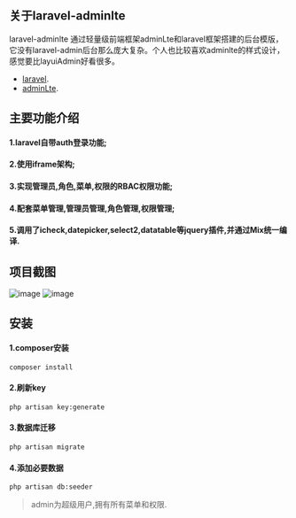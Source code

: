 
## 关于laravel-adminlte

laravel-adminlte 通过轻量级前端框架adminLte和laravel框架搭建的后台模版，它没有laravel-admin后台那么庞大复杂。个人也比较喜欢adminlte的样式设计，感觉要比layuiAdmin好看很多。
- [laravel](https://laravel.com).
- [adminLte](https://adminlte.io/).


## 主要功能介绍
#### 1.laravel自带auth登录功能;
#### 2.使用iframe架构;
#### 3.实现管理员,角色,菜单,权限的RBAC权限功能;
#### 4.配套菜单管理,管理员管理,角色管理,权限管理;
#### 5.调用了icheck,datepicker,select2,datatable等jquery插件,并通过Mix统一编译.

## 项目截图

![image](https://jingze.oss-cn-beijing.aliyuncs.com/jzblog/%E5%BE%AE%E4%BF%A1%E5%9B%BE%E7%89%87_20191210172504.png)
![image](https://jingze.oss-cn-beijing.aliyuncs.com/jzblog/%E5%BE%AE%E4%BF%A1%E5%9B%BE%E7%89%87_20191210173354.png)

## 安装

#### 1.composer安装
```
composer install
```
#### 2.刷新key

```
php artisan key:generate
```
#### 3.数据库迁移

```
php artisan migrate
```

#### 4.添加必要数据

```
php artisan db:seeder
```
> admin为超级用户,拥有所有菜单和权限.

